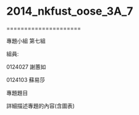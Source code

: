 # 2014_nkfust_oose_3A_7 #
=====================

專題小組 第七組

組員:

0124027 謝蕙如

0124103 蘇易莎

專題題目

詳細描述專題的內容(含圖表)
